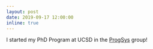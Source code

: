 ```yaml
---
layout: post
date: 2019-09-17 12:00:00
inline: true
---
```


I started my PhD Program at UCSD in the <a href="http://cseweb.ucsd.edu/groups/progsys/">ProgSys</a> group!
